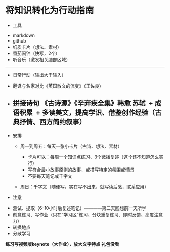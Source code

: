 # 将知识转化为行动指南
 * 工具
  + markdown
  + github
  + 纸质卡片（想法、素材）
  + 番茄闹钟（快写，2个）
  + 听音乐（激发相关脑部区域）
  ---
 * 日常行动（输出大于输入）
  + 翻译与名家对比《英国散文的流变》（王佐良）
   + 拼接诗句 《古诗源》《辛弃疾全集》韩愈 苏轼
   + 成语积累
   + 多读美文，提高学识、借鉴创作经验（古典抒情、西方简约叙事）
     
     ---
 
 * 安排
 
   + 周一到周五：每天一张小卡片（古诗、想法、素材）  
     + 卡片可以：每周一个知识点练习、3个微播复述（这个还不知道怎么实行） 
     + 写符合最小故事原则的故事，或描写特定的氛围或情景
     + 不要每天笔记或千字文
 
   + 周日：千字文（随便写，实在写不出来，就写读后感，联系应用）
  
 * 注意
  + 测试、提取（6-10小时后复述笔记）————第二天回想前一天所学
  + 刻意练习、写作业（只在“学习区”练习、分块重复练习、即时反馈、高度注意力）
  + 转换地点
  + 分散学习
 


**练习写视频版keynote（大作业），放大文字特点**
**礼包没看**








